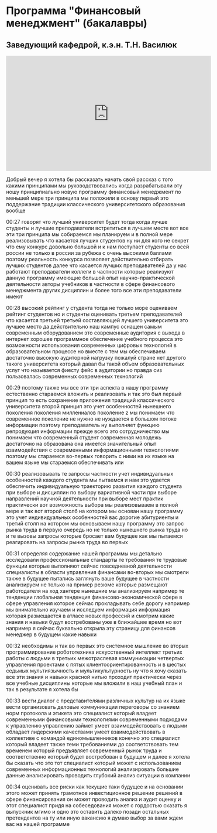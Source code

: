 # Программа "Финансовый менеджмент" (бакалавры)

Заведующий кафедрой, к.э.н. Т.Н. Василюк
----------------------------------------

<iframe width="560" height="315" src="https://www.youtube.com/embed/3oimsczN9JY" frameborder="0" allow="accelerometer; autoplay; encrypted-media; gyroscope; picture-in-picture" allowfullscreen></iframe>


Добрый вечер я
хотела бы рассказать начать свой рассказ с того какими принципами мы
руководствовались когда разрабатывали эту ношу принципиально новую
программу финансовый менеджмент по меньшей мере три принципа мы положили
в основу первый это поддержание традиции классического университетского
образования вообще

00:27 говорят что лучший университет будет тогда когда лучше студенты и
лучшие преподаватели встретиться в лучшем месте вот все эти три принципа
мы собираемся мы планируем и в полной мере реализовывать что касается
лучших студентов ну ни для кого не секрет что ему конкурс довольно
большой и к нам поступает студенты со всей россии не только в россии за
рубежа с очень высокими баллами поэтому реальность конкурса позволяет
действительно отбирать лучших студентов далее что касается лучших
преподавателей да у нас работают преподаватели коллеги в частности
которые реализуют данную программу имеющие большой опыт
научно-практической деятельности авторы учебников в частности в сфере
финансового менеджмента других дисциплин и более того все эти
преподаватели имеют

00:28 высокий рейтинг у студента тогда не только море оцениваем рейтинг
студентов но и студенты оценивать третьем преподавателей что касается
третьей третьей составляющей лучшего университета это лучшее место да
действительно наш кампус оснащен самым современным оборудованием это
современные аудитория с выхода в интернет хорошее программное
обеспечение учебного процесса это возможности использования современных
цифровых технологий в образовательном процессе но вместе с тем мы
обеспечиваем достаточно высокую аудиторной нагрузку пожалуй стране нет
другого такого университета который давал бы такой объем образовательных
услуг что называется фиесту фейс в аудитории но правда сиз пользовалась
современных современных технологий

00:29 поэтому также мы все эти три аспекта в нашу программу естественно
стараемся вложить и реализовать и так это был первый принцип то есть
сохранение приложения традиций классического университета второй принцип
это учет особенностей нынешнего поколения поколения миллениалов
поколение z мы понимаем что современное поколение не нужно не нуждается
в большом потоке информации поэтому преподаватель ну выполняет функцию
репродукция информации прежде всего это сотрудничество мы понимаем что
современный студент современная молодежь достаточно на образована она
имеется значительный опыт взаимодействия с современными информационными
технологиями поэтому мы стараемся во-первых говорить с ними на их языке
на вашем языке мы стараемся обеспечивать или

00:30 реализовывать те запросы частности учет индивидуальных
особенностей каждого студента мы пытаемся и нам это удается обеспечить
индивидуальную траекторию развития каждого студента при выборе и
дисциплин по выбору вариативной части при выборе направлений научной
деятельности при выборе мест практик практически вот возможность выбора
мы реализовываем в полной мере и так вот второй столб на котором мы
основан нашу программу это учет индивидуальных особенностей вас дорогие
абитуриенты и третий столп на котором мы основываем нашу программу это
запрос рынка труда в первую очередь но не только нынешнего рынка труда
но и те вызовы запросы которые бросает вам будущее как мы пытаемся
реагировать на запросы рынка труда во первых

00:31 определяя содержание нашей программы мы детально исследовали
профессиональные стандарты те требования те трудовые функции которые
выполняют сейчас повседневной деятельности специалисты в области
управления финансами во-вторых мы смотрели также в будущее пытались
заглянуть ваше будущее в частности анализируем не только на пример
резюме которые размещают работодателя на ход хантере нынешние мы
анализируем например те тенденции глобальная тенденция
финансово-экономической сфере в сфере управления которое сейчас
прокладывать себе дорогу например мы внимательно изучаем и исследуем
информация информация которая размещается в атласе новых профессий и
смотрим какие знания и навыки будут востребованы уже в ближайшее время
но вот например я сейчас буквально открыла эту страницу для финансов
менеджер в будущем какие навыки

00:32 необходимы и так во первых это системное мышление во вторых
программирование робототехника искусственный интеллект третьих работы с
людьми в третьих межотраслевая коммуникации четвертых управления
проектами с пятых клиентоориентированность и в шестых седьмых
мультиязычность и мультикультурность ну что я хочу сказать все эти
знания и навыки красной нитью проходит практически через все учебные
дисциплины которые мы вложили в наш учебный план и так в результате я
хотела бы 

00:33 вести диалог с представителями различных культур на их языке вести
организовать деловые коммуникации переговоры со знанием норм протокола и
этикета это специалист который владеет современными финансовыми
технологиями современными подходами к управлению управлению займет умеет
взаимодействовать с людьми обладает лидерскими качествами умеет
взаимодействовать в коллективе с командой единомышленников конечно
это специалист который владеет также теми требованиями до
соответствовать тем временем который предъявляет современный рынок труда
и соответственно который будет востребован в будущем и далее я хотела бы
сказать что это тот специалист который может с использованием
современных информационных технологий анализировать большие данные
анализировать проводить глубокий анализ ситуации в компании

00:34 оценивать все риски как текущие таки будущее и на основании этого
может принять грамотное инвестиционное решение решений в сфере
финансирования он может проводить анализ и аудит оценку и этот
специалист придя на собеседования может с гордостью сказать я выпускник
мгимо и одно это оставить далеко позади остальных претендентов на ту или
иную вакансию я думаю выбор за вами ждем вас на нашей программе

